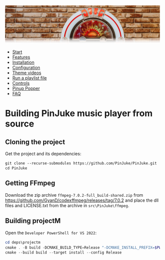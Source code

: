 ![Jukebox](images/jukebox-header.png)

- [Start](index.md)
- [Features](FEATURES.md)
- [Installation](INSTALLATION.md)
- [Configuration](CONFIGURATION.md)
- [Theme videos](THEME-VIDEOS.md)
- [Run a playlist file](RUN.md)
- [Controls](CONTROLS.md)
- [Pinup Popper](PINUP-POPPER.md)
- [FAQ](FAQ.md)

# Building PinJuke music player from source

## Cloning the project

Get the project and its dependencies:

```shell
git clone --recurse-submodules https://github.com/PinJuke/PinJuke.git
cd PinJuke
```

## Getting FFmpeg

Download the zip archive `ffmpeg-7.0.2-full_build-shared.zip` from https://github.com/GyanD/codexffmpeg/releases/tag/7.0.2 and place the dll files and LICENSE.txt from the archive in `src\PinJuke\ffmpeg`.

## Building projectM

Open the `Developer PowerShell for VS 2022`:

```PowerShell
cd deps\projectm
cmake . -B build -DCMAKE_BUILD_TYPE=Release "-DCMAKE_INSTALL_PREFIX=$PWD/dist" "-DCMAKE_TOOLCHAIN_FILE=$Env:VCPKG_ROOT/scripts/buildsystems/vcpkg.cmake"
cmake --build build --target install --config Release
```
